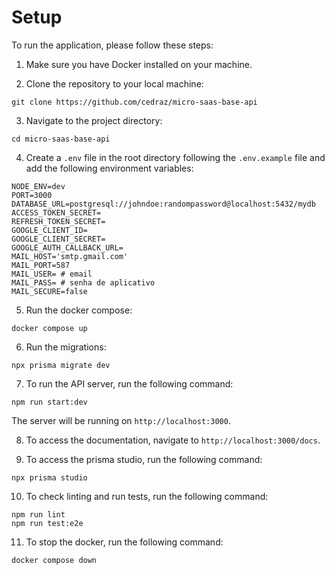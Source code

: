 # Setup

To run the application, please follow these steps:

1. Make sure you have Docker installed on your machine.

2. Clone the repository to your local machine:

  ```shell
  git clone https://github.com/cedraz/micro-saas-base-api
  ```


3. Navigate to the project directory:

  ```shell
  cd micro-saas-base-api
  ```

4. Create a `.env` file in the root directory following the `.env.example` file and add the following environment variables:

  ```plaintext
  NODE_ENV=dev
  PORT=3000
  DATABASE_URL=postgresql://johndoe:randompassword@localhost:5432/mydb
  ACCESS_TOKEN_SECRET=
  REFRESH_TOKEN_SECRET=
  GOOGLE_CLIENT_ID=
  GOOGLE_CLIENT_SECRET=
  GOOGLE_AUTH_CALLBACK_URL=
  MAIL_HOST='smtp.gmail.com'
  MAIL_PORT=587
  MAIL_USER= # email
  MAIL_PASS= # senha de aplicativo
  MAIL_SECURE=false
  ```

5. Run the docker compose:

  ```shell
  docker compose up
  ```

6. Run the migrations:

  ```shell
  npx prisma migrate dev
  ```

7. To run the API server, run the following command:

  ```shell
  npm run start:dev
  ```

  The server will be running on `http://localhost:3000`.

8. To access the documentation, navigate to `http://localhost:3000/docs`.

9. To access the prisma studio, run the following command:

  ```shell
  npx prisma studio
  ```

10. To check linting and run tests, run the following command:

  ```shell
  npm run lint
  npm run test:e2e
  ```

11. To stop the docker, run the following command:

  ```shell
  docker compose down
  ```

